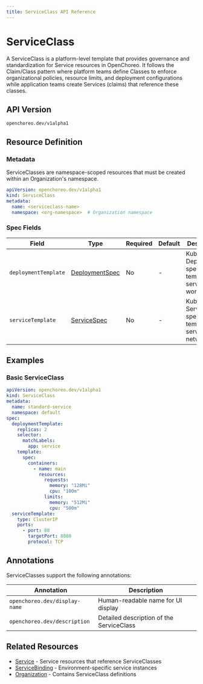 ```yaml
---
title: ServiceClass API Reference
---
```


# ServiceClass

A ServiceClass is a platform-level template that provides governance and standardization for Service
resources in OpenChoreo. It follows the Claim/Class pattern where platform teams define Classes to enforce
organizational policies, resource limits, and deployment configurations while application teams create Services (claims)
that reference these classes.

## API Version

`openchoreo.dev/v1alpha1`

## Resource Definition

### Metadata

ServiceClasses are namespace-scoped resources that must be created within an Organization's namespace.

```yaml
apiVersion: openchoreo.dev/v1alpha1
kind: ServiceClass
metadata:
  name: <serviceclass-name>
  namespace: <org-namespace>  # Organization namespace
```

### Spec Fields

| Field                | Type                                                                                                                                     | Required | Default | Description                                                        |
|----------------------|------------------------------------------------------------------------------------------------------------------------------------------|----------|---------|--------------------------------------------------------------------|
| `deploymentTemplate` | <a href="https://kubernetes.io/docs/reference/generated/kubernetes-api/v1.32/#deploymentspec-v1-apps" target="_blank">DeploymentSpec</a> | No       | -       | Kubernetes Deployment specification template for service workloads |
| `serviceTemplate`    | <a href="https://kubernetes.io/docs/reference/generated/kubernetes-api/v1.32/#servicespec-v1-core" target="_blank">ServiceSpec</a>       | No       | -       | Kubernetes Service specification template for service networking   |

## Examples

### Basic ServiceClass

```yaml
apiVersion: openchoreo.dev/v1alpha1
kind: ServiceClass
metadata:
  name: standard-service
  namespace: default
spec:
  deploymentTemplate:
    replicas: 2
    selector:
      matchLabels:
        app: service
    template:
      spec:
        containers:
          - name: main
            resources:
              requests:
                memory: "128Mi"
                cpu: "100m"
              limits:
                memory: "512Mi"
                cpu: "500m"
  serviceTemplate:
    type: ClusterIP
    ports:
      - port: 80
        targetPort: 8080
        protocol: TCP
```

## Annotations

ServiceClasses support the following annotations:

| Annotation                    | Description                              |
|-------------------------------|------------------------------------------|
| `openchoreo.dev/display-name` | Human-readable name for UI display       |
| `openchoreo.dev/description`  | Detailed description of the ServiceClass |

## Related Resources

- [Service](../application/service.md) - Service resources that reference ServiceClasses
- [ServiceBinding](../runtime/servicebinding.md) - Environment-specific service instances
- [Organization](./organization.md) - Contains ServiceClass definitions
